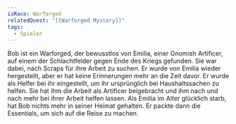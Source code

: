 ```yaml
---
isRace: Warforged
relatedQuest: "[[Warforged Mystery]]"
tags:
  - Spieler
---
```

Bob ist ein Warforged, der bewusstlos von Emilia, einer Gnomish Artificer, auf einem der Schlachtfelder gegen Ende des Kriegs gefunden. Sie war dabei, nach Scraps für ihre Arbeit zu suchen. Er wurde von Emilia wieder hergestellt, aber er hat keine Erinnerungen mehr an die Zeit davor. Er wurde als Helfer bei ihr eingestellt, um ihr ursprünglich bei Haushaltssachen zu helfen. Sie hat ihm die Arbeit als Artificer beigebracht und ihm nach und nach mehr bei ihrer Arbeit helfen lassen. Als Emilia im Alter glücklich starb, hat Bob nichts mehr in seiner Heimat gehalten. Er packte dann die Essentials, um sich auf die Reise zu machen.